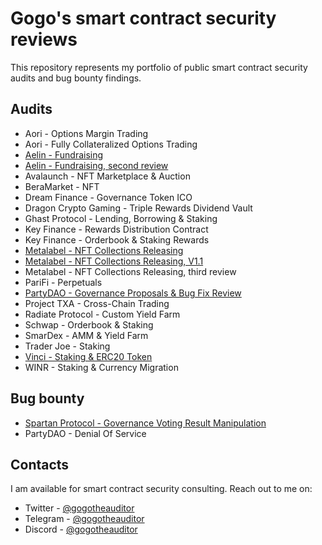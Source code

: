 # Gogo's smart contract security reviews

This repository represents my portfolio of public smart contract security audits and bug bounty findings.

## Audits

- Aori - Options Margin Trading
- Aori - Fully Collateralized Options Trading
- [Aelin - Fundraising](./reports/Aelin-Sub7-Security-Review.pdf)
- [Aelin - Fundraising, second review]([./reports/Aelin-Sub7-Security-Review.pdf](https://uploads-ssl.webflow.com/63b5d732b556edbb2dc3cc38/64b003cf36f61aeb5d93700b_SUB7_REPORT_AELIP-50-52_20230627%20(6).pdf))
- Avalaunch - NFT Marketplace & Auction
- BeraMarket - NFT
- Dream Finance - Governance Token ICO
- Dragon Crypto Gaming - Triple Rewards Dividend Vault
- Ghast Protocol - Lending, Borrowing & Staking
- Key Finance - Rewards Distribution Contract
- Key Finance - Orderbook & Staking Rewards
- [Metalabel - NFT Collections Releasing](./reports/Metalabel-Solo-Security-Review.md)
- [Metalabel - NFT Collections Releasing, V1.1](./reports/Metalabel-V1_1-Solo-Security-Review.md)
- Metalabel - NFT Collections Releasing, third review
- PariFi - Perpetuals
- [PartyDAO - Governance Proposals & Bug Fix Review](./reports/PartyDAO-Solo-Security-Review.pdf)
- Project TXA - Cross-Chain Trading
- Radiate Protocol - Custom Yield Farm
- Schwap - Orderbook & Staking
- SmarDex - AMM & Yield Farm
- Trader Joe - Staking
- [Vinci - Staking & ERC20 Token](./reports/Vinci-Solo-Security-Review.pdf)
- WINR - Staking & Currency Migration
  
## Bug bounty

- [Spartan Protocol - Governance Voting Result Manipulation](./reports/Spartan-Immunefi-Bug-Bounty.md)
- PartyDAO - Denial Of Service

## Contacts

I am available for smart contract security consulting. Reach out to me on:

- Twitter - [@gogotheauditor](https://twitter.com/gogotheauditor)
- Telegram - [@gogotheauditor](https://t.me/gogotheauditor)
- Discord - [@gogotheauditor](https://discordapp.com/users/451149166782185483)
